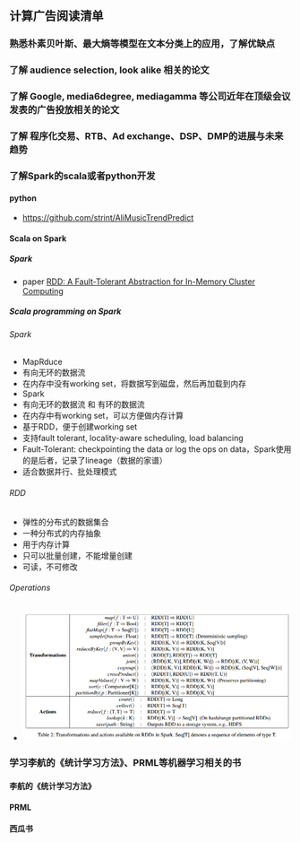 ## 计算广告阅读清单

### 熟悉朴素贝叶斯、最大熵等模型在文本分类上的应用，了解优缺点


### 了解 audience selection, look alike 相关的论文


### 了解 Google, media6degree, mediagamma 等公司近年在顶级会议发表的广告投放相关的论文


### 了解 程序化交易、RTB、Ad exchange、DSP、DMP的进展与未来趋势


### 了解Spark的scala或者python开发
#### python
* https://github.com/strint/AliMusicTrendPredict

#### Scala on Spark
##### Spark
* paper [RDD: A Fault-Tolerant Abstraction for In-Memory Cluster Computing](https://people.csail.mit.edu/matei/papers/2012/nsdi_spark.pdf)

##### Scala programming on Spark
###### Spark
* MapRduce
 * 有向无环的数据流
 * 在内存中没有working set，将数据写到磁盘，然后再加载到内存
* Spark
 * 有向无环的数据流 和 有环的数据流
 * 在内存中有working set，可以方便做内存计算
 * 基于RDD，便于创建working set
 * 支持fault tolerant, locality-aware scheduling, load balancing
 * Fault-Tolerant: checkpointing the data or log the ops on data，Spark使用的是后者，记录了lineage（数据的家谱）
 * 适合数据并行、批处理模式

###### RDD
 * 弹性的分布式的数据集合
 * 一种分布式的内存抽象
 * 用于内存计算
 * 只可以批量创建，不能增量创建
 * 可读，不可修改

###### Operations
* ![](operationsOnRDD.png)


### 学习李航的《统计学习方法》、PRML等机器学习相关的书
#### 李航的《统计学习方法》
#### PRML
#### 西瓜书
